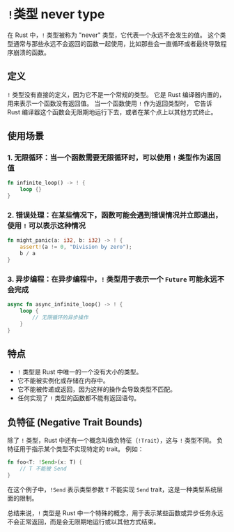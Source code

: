 # `!`类型 never type

在 Rust 中，`!` 类型被称为 "never" 类型，它代表一个永远不会发生的值。
这个类型通常与那些永远不会返回的函数一起使用，比如那些会一直循环或者最终导致程序崩溃的函数。

## 定义

`!` 类型没有直接的定义，因为它不是一个常规的类型。
它是 Rust 编译器内置的，用来表示一个函数没有返回值。
当一个函数使用 `!` 作为返回类型时，
它告诉 Rust 编译器这个函数会无限期地运行下去，或者在某个点上以其他方式终止。

## 使用场景

### 1. **无限循环**：当一个函数需要无限循环时，可以使用 `!` 类型作为返回值

```rust
fn infinite_loop() -> ! {
    loop {}
}
```

### 2. **错误处理**：在某些情况下，函数可能会遇到错误情况并立即退出，使用 `!` 可以表示这种情况

```rust
fn might_panic(a: i32, b: i32) -> ! {
    assert!(a != 0, "Division by zero");
    b / a
}
```

### 3. **异步编程**：在异步编程中，`!` 类型用于表示一个 `Future` 可能永远不会完成

```rust
async fn async_infinite_loop() -> ! {
    loop {
        // 无限循环的异步操作
    }
}
```

## 特点

- `!` 类型是 Rust 中唯一的一个没有大小的类型。
- 它不能被实例化或存储在内存中。
- 它不能被传递或返回，因为这样的操作会导致类型不匹配。
- 任何实现了 `!` 类型的函数都不能有返回语句。

## 负特征 (Negative Trait Bounds)

除了 `!` 类型，Rust 中还有一个概念叫做负特征（`!Trait`），这与 `!` 类型不同。
负特征用于指示某个类型不实现特定的 trait。
例如：

```rust
fn foo<T: !Send>(x: T) {
    // T 不能被 Send
}
```

在这个例子中，`!Send` 表示类型参数 `T` 不能实现 `Send` trait，这是一种类型系统层面的限制。

总结来说，`!` 类型是 Rust 中一个特殊的概念，用于表示某些函数或异步任务永远不会正常返回，而是会无限期地运行或以其他方式结束。
